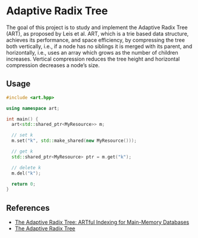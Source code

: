 # Adaptive Radix Tree

The goal of this project is to study and implement the Adaptive Radix Tree (ART), 
as proposed by Leis et al. ART, which is a trie based data structure, achieves 
its performance, and space efficiency, by compressing the tree both vertically, 
i.e., if a node has no siblings it is merged with its parent, and horizontally, 
i.e., uses an array which grows as the number of children increases. Vertical 
compression reduces the tree height and horizontal compression decreases a node’s size.

## Usage

```cpp
#include <art.hpp>

using namespace art;

int main() {
  art<std::shared_ptr<MyResource>> m;

  // set k
  m.set("k", std::make_shared(new MyResource()));

  // get k
  std::shared_ptr<MyResource> ptr = m.get("k");

  // delete k
  m.del("k");

  return 0;
}
```


## References

* [The Adaptive Radix Tree: ARTful Indexing for Main-Memory Databases](http://www-db.in.tum.de/~leis/papers/ART.pdf)
* [The Adaptive Radix Tree](http://rafaelkallis.com/static/media/the_adaptive_radix_tree_rafael_kallis.23779b20.pdf)
